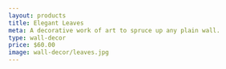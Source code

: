 ```yaml
---
layout: products
title: Elegant Leaves
meta: A decorative work of art to spruce up any plain wall.
type: wall-decor
price: $60.00
image: wall-decor/leaves.jpg
---
```

